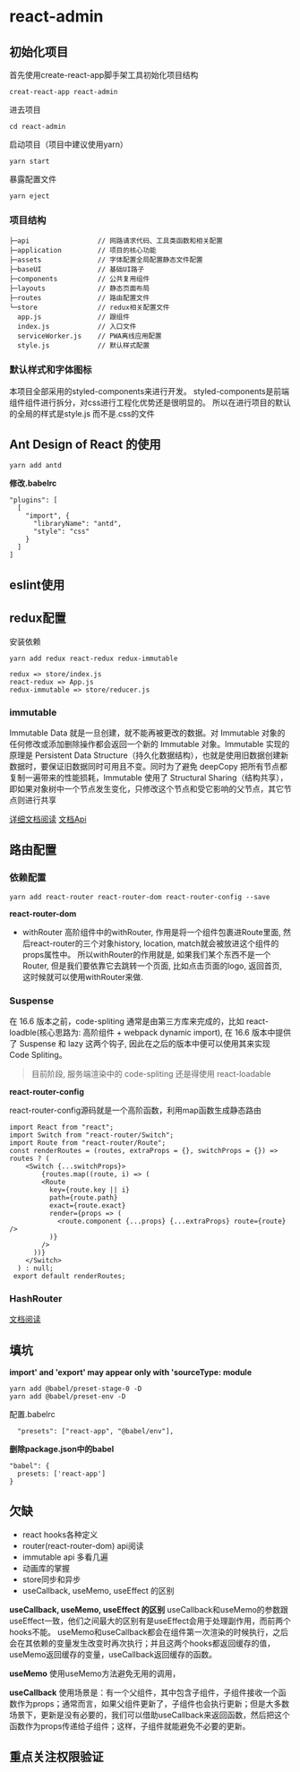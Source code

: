 # react-admin
## 初始化项目
首先使用create-react-app脚手架工具初始化项目结构
~~~
creat-react-app react-admin
~~~
进去项目
~~~
cd react-admin
~~~
启动项目（项目中建议使用yarn）
~~~
yarn start
~~~
暴露配置文件
~~~
yarn eject
~~~

### 项目结构
~~~
├─api                 // 网路请求代码、工具类函数和相关配置
├─application         // 项目的核心功能
├─assets              // 字体配置全局配置静态文件配置
├─baseUI              // 基础UI路子
├─components          // 公共复用组件
├─layouts             // 静态页面布局
├─routes              // 路由配置文件
└─store               // redux相关配置文件
  app.js              // 跟组件
  index.js            // 入口文件
  serviceWorker.js    // PWA离线应用配置
  style.js            // 默认样式配置
~~~
### 默认样式和字体图标
本项目全部采用的styled-components来进行开发。 styled-components是前端组件组件进行拆分，对css进行工程化优势还是很明显的。
所以在进行项目的默认的全局的样式是style.js 而不是.css的文件

## Ant Design of React 的使用
~~~
yarn add antd
~~~

**修改.babelrc**
~~~
"plugins": [
  [
    "import", {
      "libraryName": "antd",
      "style": "css"
    }
  ]
]
~~~

## eslint使用

## redux配置
安装依赖
~~~
yarn add redux react-redux redux-immutable

redux => store/index.js
react-redux => App.js
redux-immutable => store/reducer.js
~~~

### immutable

Immutable Data 就是一旦创建，就不能再被更改的数据。对 Immutable 对象的任何修改或添加删除操作都会返回一个新的 Immutable 对象。Immutable 实现的原理是 Persistent Data Structure（持久化数据结构），也就是使用旧数据创建新数据时，要保证旧数据同时可用且不变。同时为了避免 deepCopy 把所有节点都复制一遍带来的性能损耗，Immutable 使用了 Structural Sharing（结构共享），即如果对象树中一个节点发生变化，只修改这个节点和受它影响的父节点，其它节点则进行共享

[详细文档阅读](https://segmentfault.com/a/1190000010676878) [文档Api](https://www.cnblogs.com/samwu/p/5457031.html)


## 路由配置
### 依赖配置
~~~
yarn add react-router react-router-dom react-router-config --save
~~~

**react-router-dom**

- withRouter
高阶组件中的withRouter, 作用是将一个组件包裹进Route里面, 然后react-router的三个对象history, location, match就会被放进这个组件的props属性中。
所以withRouter的作用就是, 如果我们某个东西不是一个Router, 但是我们要依靠它去跳转一个页面, 比如点击页面的logo, 返回首页, 这时候就可以使用withRouter来做.

### Suspense
在 16.6 版本之前，code-spliting 通常是由第三方库来完成的，比如 react-loadble(核心思路为: 高阶组件 + webpack dynamic import), 在 16.6 版本中提供了 Suspense 和 lazy 这两个钩子, 因此在之后的版本中便可以使用其来实现 Code Spliting。

> 目前阶段, 服务端渲染中的 code-spliting 还是得使用 react-loadable

**react-router-config**

react-router-config源码就是一个高阶函数，利用map函数生成静态路由

~~~
import React from "react";
import Switch from "react-router/Switch";
import Route from "react-router/Route";
const renderRoutes = (routes, extraProps = {}, switchProps = {}) => routes ? (
    <Switch {...switchProps}>
        {routes.map((route, i) => (
        <Route
          key={route.key || i}
          path={route.path}
          exact={route.exact}
          render={props => (
            <route.component {...props} {...extraProps} route={route} />
          )}
        />
      ))}
    </Switch>
  ) : null;
 export default renderRoutes;
~~~

### HashRouter

[文档阅读](https://juejin.im/post/5ac6f4a7f265da237314b08c)

## 填坑

**import' and 'export' may appear only with 'sourceType: module**
~~~
yarn add @babel/preset-stage-0 -D
yarn add @babel/preset-env -D
~~~
配置.babelrc
~~~
  "presets": ["react-app", "@babel/env"],
~~~

**删除package.json中的babel**
~~~
"babel": {
  presets: ['react-app']
}
~~~

## 欠缺

- react hooks各种定义
- router(react-router-dom) api阅读
- immutable api 多看几遍
- 动画库的掌握
- store同步和异步
- useCallback, useMemo, useEffect 的区别

**useCallback, useMemo, useEffect 的区别**
useCallback和useMemo的参数跟useEffect一致，他们之间最大的区别有是useEffect会用于处理副作用，而前两个hooks不能。
useMemo和useCallback都会在组件第一次渲染的时候执行，之后会在其依赖的变量发生改变时再次执行；并且这两个hooks都返回缓存的值，useMemo返回缓存的变量，useCallback返回缓存的函数。

**useMemo**
使用useMemo方法避免无用的调用，

**useCallback**
使用场景是：有一个父组件，其中包含子组件，子组件接收一个函数作为props；通常而言，如果父组件更新了，子组件也会执行更新；但是大多数场景下，更新是没有必要的，我们可以借助useCallback来返回函数，然后把这个函数作为props传递给子组件；这样，子组件就能避免不必要的更新。

## 重点关注权限验证
